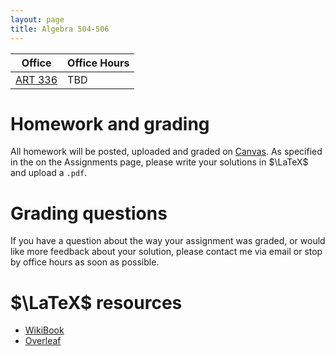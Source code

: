 ```yaml
---
layout: page
title: Algebra 504-506
---
```


|Office|Office Hours|
|-|-|
| [ART 336](https://www.washington.edu/maps/#!/ART)| TBD  | 

# Homework and grading

All homework will be posted, uploaded and graded on
[Canvas](https://canvas.uw.edu/courses/1322637). As specified in the on the
Assignments page, please write your solutions in  $\LaTeX$ and upload a `.pdf`. 

# Grading questions

If you have a question about the way your assignment was graded, or
would like more feedback about your solution, please contact me via
email or stop by office hours as soon as possible.

# $\LaTeX$ resources 

- [WikiBook](https://en.wikibooks.org/wiki/LaTeX)
- [Overleaf](https://www.overleaf.com/learn) 

